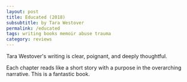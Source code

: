 ```yaml
---
layout: post
title: Educated (2018)
subsubtitle: by Tara Westover
permalink: /educated
tags: writing books memoir abuse trauma
category: reviews
---
```


Tara Westover's writing is clear, poignant, and deeply thoughtful.
<!--more-->
Each chapter reads like a short story with a purpose in the overarching narrative.
This is a fantastic book.
